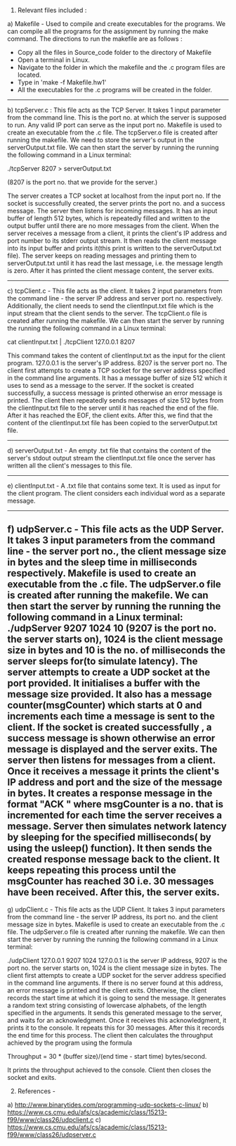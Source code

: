 
1) Relevant files included : 

a) Makefile -
 Used to compile and create executables for the programs. We can compile all the programs for the assignment by running the make command. The directions to run the makefile are as follows : 

- Copy all the files in Source_code folder to the directory of Makefile
- Open a terminal in Linux.
- Navigate to the folder in which the makefile and the .c program files are located.
- Type in 'make -f Makefile.hw1'
- All the executables for the .c programs will be created in the folder.

------------------------------------------------------------------------------------------------------------------------------------------------------------------------------------------------

b) tcpServer.c :
 This file acts as the TCP Server. It takes 1 input parameter from the command line. This is the port no. at which the server is supposed to run. Any valid IP port can serve as the input port no. Makefile is used to create an executable from the .c file. The tcpServer.o file is created after running the makefile. We need to store the server's output in the serverOutput.txt file.  We can then start the server by running the running the following command in a Linux terminal: 

./tcpServer 8207 > serverOutput.txt

(8207 is the port no. that we provide for the server.)

The server creates a TCP socket at localhost from the input port no.  If the socket is successfully created, the server prints the port no. and a success message. The server then listens for incoming messages. It has an input buffer of length 512 bytes, which is repeatedly filled and written to the output buffer until there are no more messages from the client. When the server receives a message from a client, it prints the client's IP address and port number to its stderr output stream. It then reads the client message into its input buffer and prints it(this print is written to the serverOutput.txt file). The server keeps on reading messages and printing them to serverOutput.txt until it has read the last message, i.e. the message length is zero. After it has printed the client message content, the server exits.

------------------------------------------------------------------------------------------------------------------------------------------------------------------------------------------------

c) tcpClient.c -  This file acts as the client. It takes 2 input parameters from the command line - the server IP address and server port no. respectively. Additionally, the client needs to send the clientInput.txt file which is the input stream that the client sends to the server. The tcpClient.o file is created after running the makefile. We can then start the server by running the running the following command in a Linux terminal: 

cat clientInput.txt | ./tcpClient 127.0.0.1 8207

This command takes the content of clientInput.txt as the input for the client program. 127.0.0.1 is the server's IP address. 8207 is the server port no. The client first attempts to create a TCP  socket for the server address specified in the command line arguments. It has a message buffer of size 512 which it uses to send as a message to the server. If the socket is created successfully, a success message is printed otherwise an error message is printed. The client then repeatedly sends messages of size 512 bytes from the clientInput.txt file to the server until it has reached the end of the file. After it has reached the EOF, the client exits. After this, we find that the content of the clientInput.txt file has been copied to the serverOutput.txt file. 

------------------------------------------------------------------------------------------------------------------------------------------------------------------------------------------------

d) serverOutput.txt - An empty .txt file that contains the content of the server's stdout output stream the clientInput.txt file once the server has written all the client's messages to this file. 

------------------------------------------------------------------------------------------------------------------------------------------------------------------------------------------------

e) clientInput.txt - A .txt file that contains some text. It is used as input for the client program. The client considers each individual word as a separate message.

-------------------------------------------------------------------------------------------------------------------------------

f) udpServer.c -  This file acts as the UDP Server. It takes 3 input parameters from the command line - the server port no., the client message size in bytes and the sleep time in milliseconds respectively. Makefile is used to create an executable from the .c file. The udpServer.o file is created after running the makefile. We can then start the server by running the running the following command in a Linux terminal:
./udpServer 9207 1024 10
(9207 is the port no. the server starts on), 1024 is the client message size in bytes and 10 is the no. of milliseconds the server sleeps for(to simulate latency). The server attempts to create a UDP socket at the port provided. It initialises a buffer with the message size provided. It also has a message counter(msgCounter) which starts at 0 and increments each time a message is sent to the client. If the socket is created successfully , a success message is shown otherwise an error message is displayed and the server exits. The server then listens for messages from a client. Once it receives a message it prints the client's IP address and port and the size of the message in bytes. It creates a response message in the format "ACK <msgCounter>" where msgCounter is a no. that is incremented for each time the server receives a message. Server then simulates network latency by sleeping for the specified milliseconds( by using the usleep() function). It then sends the created response message back to the client. It keeps repeating this process until the msgCounter has reached 30 i.e. 30 messages have been received. After this, the server exits.
-------------------------------------------------------------------------------------------------------------------------------

g) udpClient.c - This file acts as the UDP Client. It takes 3 input parameters from the command line - the server IP address, its port no. and the client message size in bytes. Makefile is used to create an executable from the .c file. The udpServer.o file is created after running the makefile. We can then start the server by running the running the following command in a Linux terminal: 

./udpClient 127.0.0.1 9207 1024
127.0.0.1 is the server IP address, 9207 is the port no. the server starts on, 1024 is the client message size in bytes. The client first attempts to create a UDP socket for the server address specified in the command line arguments. If there is no server found at this address, an error message is printed and the client exits. Otherwise, the client records the start time at which it is going to send the message. It generates a random text string consisting of lowercase alphabets, of the length specified in the arguments. It sends this generated message to the server, and waits for an acknowledgment. Once it receives this acknowledgment, it prints it to the console. It repeats this for 30 messages. After this it records the end time for this process. The client then calculates the throughput achieved by the program using the formula

Throughput = 30 * (buffer size)/(end time - start time) bytes/second.

It prints the throughput achieved to the console. Client then closes the socket and exits.

2) References -

a) http://www.binarytides.com/programming-udp-sockets-c-linux/
b) https://www.cs.cmu.edu/afs/cs/academic/class/15213-f99/www/class26/udpclient.c
c) https://www.cs.cmu.edu/afs/cs/academic/class/15213-f99/www/class26/udpserver.c






